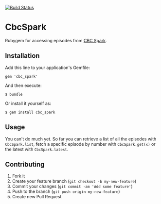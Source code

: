 [![Build Status](https://travis-ci.org/harmesy/cbc_spark.png?branch=master)](https://travis-ci.org/harmesy/cbc_spark)

# CbcSpark

Rubygem for accessing episodes from [CBC Spark](http://cbc.ca/spark).

## Installation

Add this line to your application's Gemfile:

    gem 'cbc_spark'

And then execute:

    $ bundle

Or install it yourself as:

    $ gem install cbc_spark

## Usage

You can't do much yet. So far you can retrieve a list of all the episodes with `CbcSpark.list`, fetch a specific episode by number with `CbcSpark.get(x)` or the latest with `CbcSpark.latest`.

## Contributing

1. Fork it
2. Create your feature branch (`git checkout -b my-new-feature`)
3. Commit your changes (`git commit -am 'Add some feature'`)
4. Push to the branch (`git push origin my-new-feature`)
5. Create new Pull Request

